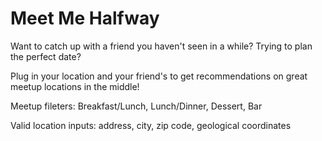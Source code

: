 # Meet Me Halfway
Want to catch up with a friend you haven't seen in a while? Trying to plan the perfect date? 

Plug in your location and your friend's to get recommendations on great meetup locations in the middle!

Meetup fileters: Breakfast/Lunch, Lunch/Dinner, Dessert, Bar

Valid location inputs: address, city, zip code, geological coordinates
